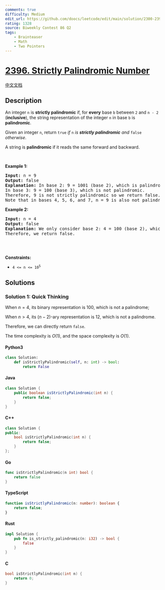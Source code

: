```yaml
---
comments: true
difficulty: Medium
edit_url: https://github.com/doocs/leetcode/edit/main/solution/2300-2399/2396.Strictly%20Palindromic%20Number/README_EN.md
rating: 1328
source: Biweekly Contest 86 Q2
tags:
    - Brainteaser
    - Math
    - Two Pointers
---
```


<!-- problem:start -->

# [2396. Strictly Palindromic Number](https://leetcode.com/problems/strictly-palindromic-number)

[中文文档](/solution/2300-2399/2396.Strictly%20Palindromic%20Number/README.md)

## Description

<!-- description:start -->

<p>An integer <code>n</code> is <strong>strictly palindromic</strong> if, for <strong>every</strong> base <code>b</code> between <code>2</code> and <code>n - 2</code> (<strong>inclusive</strong>), the string representation of the integer <code>n</code> in base <code>b</code> is <strong>palindromic</strong>.</p>

<p>Given an integer <code>n</code>, return <code>true</code> <em>if </em><code>n</code><em> is <strong>strictly palindromic</strong> and </em><code>false</code><em> otherwise</em>.</p>

<p>A string is <strong>palindromic</strong> if it reads the same forward and backward.</p>

<p>&nbsp;</p>
<p><strong class="example">Example 1:</strong></p>

<pre>
<strong>Input:</strong> n = 9
<strong>Output:</strong> false
<strong>Explanation:</strong> In base 2: 9 = 1001 (base 2), which is palindromic.
In base 3: 9 = 100 (base 3), which is not palindromic.
Therefore, 9 is not strictly palindromic so we return false.
Note that in bases 4, 5, 6, and 7, n = 9 is also not palindromic.
</pre>

<p><strong class="example">Example 2:</strong></p>

<pre>
<strong>Input:</strong> n = 4
<strong>Output:</strong> false
<strong>Explanation:</strong> We only consider base 2: 4 = 100 (base 2), which is not palindromic.
Therefore, we return false.

</pre>

<p>&nbsp;</p>
<p><strong>Constraints:</strong></p>

<ul>
	<li><code>4 &lt;= n &lt;= 10<sup>5</sup></code></li>
</ul>

<!-- description:end -->

## Solutions

<!-- solution:start -->

### Solution 1: Quick Thinking

When $n = 4$, its binary representation is $100$, which is not a palindrome;

When $n \gt 4$, its $(n - 2)$-ary representation is $12$, which is not a palindrome.

Therefore, we can directly return `false`.

The time complexity is $O(1)$, and the space complexity is $O(1)$.

<!-- tabs:start -->

#### Python3

```python
class Solution:
    def isStrictlyPalindromic(self, n: int) -> bool:
        return False
```

#### Java

```java
class Solution {
    public boolean isStrictlyPalindromic(int n) {
        return false;
    }
}
```

#### C++

```cpp
class Solution {
public:
    bool isStrictlyPalindromic(int n) {
        return false;
    }
};
```

#### Go

```go
func isStrictlyPalindromic(n int) bool {
	return false
}
```

#### TypeScript

```ts
function isStrictlyPalindromic(n: number): boolean {
    return false;
}
```

#### Rust

```rust
impl Solution {
    pub fn is_strictly_palindromic(n: i32) -> bool {
        false
    }
}
```

#### C

```c
bool isStrictlyPalindromic(int n) {
    return 0;
}
```

<!-- tabs:end -->

<!-- solution:end -->

<!-- problem:end -->
